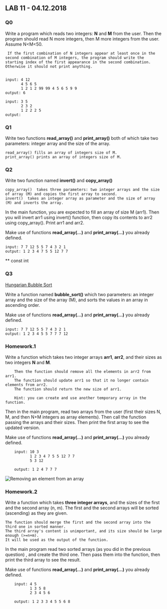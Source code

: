 
## LAB 11 - 04.12.2018

### Q0

Write a program which reads two integers: **N** and **M** from the user. Then the program should read N more integers, then M more integers from the user. Assume N<M<50. 

     If the first combination of N integers appear at least once in the second combination of M integers, the program should write the starting index of the first appearance in the second combination. Otherwise it should not print anything. 


    input: 4 12
           4 5 6 5
           1 2 1 2 99 99 4 5 6 5 9 9
    output: 6
    
    input: 3 5
           2 3 2
           1 2 2 2 5
    output: 


### Q1

Write two functions **read_array()** and **print_array()** both of which take two parameters: integer array and the size of the array.

    read_array() fills an array of integers size of M.
    print_array() prints an array of integers size of M.

### Q2

Write two function named **invert()** and **copy_array()** 

    copy_array()  takes three parameters: two integer arrays and the size of array (M) and copies the first array to second. 
    invert()  takes an integer array as parameter and the size of array (M) and inverts the array.


 In the main function, you are expected to fill an array of size M (arr1). Then you will invert arr1 using invert() function, then copy its contents to arr2 using copy_array(). Print arr1 and arr2.
 
 
Make use of functions **read_array(...)** and **print_array(...)** you already defined.

    input: 7 7 12 5 5 7 4 3 2 1
    output: 1 2 3 4 7 5 5 12 7 7
    
    
** const int

### Q3


[Hungarian Bubble Sort](https://www.youtube.com/watch?v=lyZQPjUT5B4&t=169s)

Write a function named **bubble_sort()** which two parameters: an integer array and the size of the array (M), and sorts the values in an array in ascending order. 

Make use of functions **read_array(...)** and **print_array(...)** you already defined.

    input: 7 7 12 5 5 7 4 3 2 1
    output: 1 2 3 4 5 5 7 7 7 12 



### Homework.1

Write a function which takes two integer arrays **arr1**, **arr2**, and their sizes as two integers **N** and **M**. 

        Then the function should remove all the elements in arr2 from arr1. 
        The function should update arr1 so that it no longer contain elements from arr2. 
        The function should return the new size of arr1.

        Hint: you can create and use another temporary array in the function. 

Then in the main program, read two arrays from the user (first their sizes N, M, and then N+M integers as array elements). Then call the function passing the arrays and their sizes. Then print the first array to see the updated version. 


Make use of functions **read_array(...)** and **print_array(...)** you already defined.


        input: 10 3
               1 2 3 4 7 5 5 12 7 7
               5 3 12
               
        output: 1 2 4 7 7 7


![Removing an element from an array](https://github.com/hkmztrk/CMPE150/blob/master/week11/remove-arr.PNG)

### Homework.2

Write a function which takes **three integer arrays**, and the sizes of the first and the second array (n, m).  The first and the second arrays will be sorted (ascending) as they are given. 

    The function should merge the first and the second array into the third one in sorted manner. 
    The third array's content is unimportant, and its size should be large enough (>=n+m). 
    It will be used as the output of the function. 

In the main program read two sorted arrays (as you did in the previous question) , and create the third one. Then pass them into the function, then print the third array to see the result.


Make use of functions **read_array(...)** and **print_array(...)** you already defined.


        input: 4 5 
               1 3 5 8 
               2 3 4 5 6
               
        output: 1 2 3 3 4 5 5 6 8


```python

```
